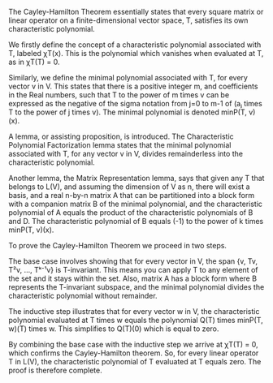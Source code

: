The Cayley-Hamilton Theorem essentially states that every square matrix or linear operator on a finite-dimensional vector space, T, satisfies its own characteristic polynomial.

We firstly define the concept of a characteristic polynomial associated with T, labeled χT(x). This is the polynomial which vanishes when evaluated at T, as in χT(T) = 0. 

Similarly, we define the minimal polynomial associated with T, for every vector v in V. This states that there is a positive integer m, and coefficients in the Real numbers, such that T to the power of m times v can be expressed as the negative of the sigma notation from j=0 to m-1 of (aⱼ times T to the power of j times v). The minimal polynomial is denoted minP(T, v)(x).

A lemma, or assisting proposition, is introduced. The Characteristic Polynomial Factorization lemma states that the minimal polynomial associated with T, for any vector v in V, divides remainderless into the characteristic polynomial.

Another lemma, the Matrix Representation lemma, says that given any T that belongs to L(V), and assuming the dimension of V as n, there will exist a basis, and a real n-by-n matrix A that can be partitioned into a block form with a companion matrix B of the minimal polynomial, and the characteristic polynomial of A equals the product of the characteristic polynomials of B and D. The characteristic polynomial of B equals (-1) to the power of k times minP(T, v)(x).

To prove the Cayley-Hamilton Theorem we proceed in two steps. 

The base case involves showing that for every vector in V, the span {v, Tv, T²v, …, Tᵏ⁻¹v} is T-invariant. This means you can apply T to any element of the set and it stays within the set. Also, matrix A has a block form where B represents the T-invariant subspace, and the minimal polynomial divides the characteristic polynomial without remainder.

The inductive step illustrates that for every vector w in V, the characteristic polynomial evaluated at T times w equals the polynomial Q(T) times minP(T, w)(T) times w. This simplifies to Q(T)(0) which is equal to zero. 

By combining the base case with the inductive step we arrive at χT(T) = 0, which confirms the Cayley-Hamilton theorem. So, for every linear operator T in L(V), the characteristic polynomial of T evaluated at T equals zero. The proof is therefore complete.
